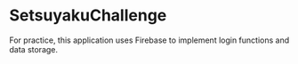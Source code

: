 # SetsuyakuChallenge
For practice, this application uses Firebase to implement login functions and data storage.
